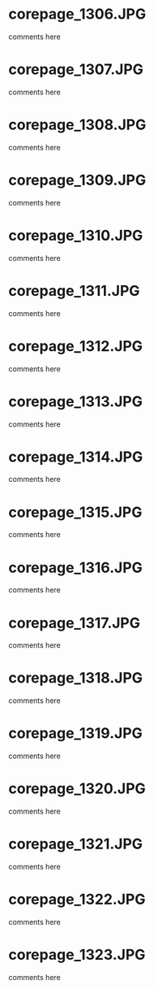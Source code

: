 # corepage_1306.JPG
comments here

# corepage_1307.JPG	
comments here

# corepage_1308.JPG	
comments here

# corepage_1309.JPG	
comments here

# corepage_1310.JPG	
comments here

# corepage_1311.JPG	
comments here

# corepage_1312.JPG	
comments here

# corepage_1313.JPG	
comments here

# corepage_1314.JPG	
comments here

# corepage_1315.JPG
comments here

# corepage_1316.JPG	
comments here

# corepage_1317.JPG	
comments here

# corepage_1318.JPG	
comments here

# corepage_1319.JPG	
comments here

# corepage_1320.JPG	
comments here

# corepage_1321.JPG	
comments here

# corepage_1322.JPG
comments here

# corepage_1323.JPG
comments here
